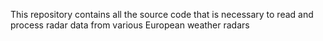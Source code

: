 This repository contains all the source code that is necessary to read and process radar data from various European weather radars
